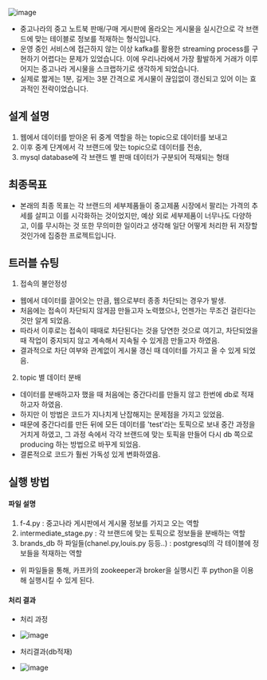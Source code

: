 
 ![image](https://user-images.githubusercontent.com/76681523/207795887-6ed61a30-ba16-4a6a-a576-713d5cdbc0c6.png)


- 중고나라의 중고 노트북 판매/구매 게시판에 올라오는 게시물을 실시간으로 각 브랜드에 맞는 테이블로 정보를 적재하는 형식입니다.
- 운영 중인 서비스에 접근하지 않는 이상 kafka를 활용한 streaming process를 구현하기 어렵다는 문제가 있었습니다. 이에 우리나라에서 가장 활발하게 거래가 이루어지는 중고나라 게시물을 스크랩하기로 생각하게 되었습니다.
- 실제로 짧게는 1분, 길게는 3분 간격으로 게시물이 끊임없이 갱신되고 있어 이는 효과적인 전략이었습니다.


## 설계 설명

1. 웹에서 데이터를 받아온 뒤 중계 역할을 하는 topic으로 데이터를 보내고
2. 이후 중계 단계에서 각 브랜드에 맞는 topic으로 데이터를 전송, 
3. mysql database에 각 브랜드 별 판매 데이터가 구분되어 적재되는 형태

## 최종목표

- 본래의 최종 목표는 각 브랜드의 세부제품들이 중고제품 시장에서 팔리는 가격의 추세를 살피고 이를 시각화하는 것이었지만, 예상 외로 세부제품이 너무나도 다양하고, 이를 무시하는 것 또한 무의미한 일이라고 생각해 일단 어떻게 처리한 뒤 저장할 것인가에 집중한 프로젝트입니다.

## 트러블 슈팅
1. 접속의 불안정성
- 웹에서 데이터를 끌어오는 만큼, 웹으로부터 종종 차단되는 경우가 발생.
 - 처음에는 접속이 차단되지 않게끔 만들고자 노력했으나, 언젠가는 무조건 걸린다는 것만 알게 되었음. 
 - 따라서 이후로는 접속이 때때로 차단된다는 것을 당연한 것으로 여기고, 차단되었을 때 작업이 중지되지 않고 계속해서 지속될 수 있게끔 만들고자 하였음.
 - 결과적으로 차단 여부와 관계없이 게시물 갱신 때 데이터를 가지고 올 수 있게 되었음.

2. topic 별 데이터 분배
- 데이터를 분배하고자 했을 때 처음에는 중간다리를 만들지 않고 한번에 db로 적재하고자 하였음.
- 하지만 이 방법은 코드가 지나치게 난잡해지는 문제점을 가지고 있었음.
- 때문에 중간다리를 만든 뒤에 모든 데이터를 'test'라는 토픽으로 보내 중간 과정을 거치게 하였고, 그 과정 속에서 각각 브랜드에 맞는 토픽을 만들어 다시 db 쪽으로 producing 하는 방법으로 바꾸게 되었음.
- 결론적으로 코드가 훨씬 가독성 있게 변화하였음. 


 ## 실행 방법
 
 #### 파일 설명
 1. f-4.py : 중고나라 게시판에서 게시물 정보를 가지고 오는 역할
 2. intermediate_stage.py : 각 브랜드에 맞는 토픽으로 정보들을 분배하는 역할
 3. brands_db 하 파일들(chanel.py,louis.py 등등..) : postgresql의 각 테이블에 정보들을 적재하는 역할
 
 - 위 파일들을 통해, 카프카의 zookeeper과 broker을 실행시킨 후 python을 이용해 실행시킬 수 있게 된다. 

#### 처리 결과

- 처리 과정
- ![image](https://user-images.githubusercontent.com/76681523/207798475-e27facef-01ee-4388-a918-77f47d8a7e3a.png)


- 처리결과(db적재)
- ![image](https://user-images.githubusercontent.com/76681523/207798172-78b132b1-3d06-46b1-ab49-5b28b66579f7.png)


